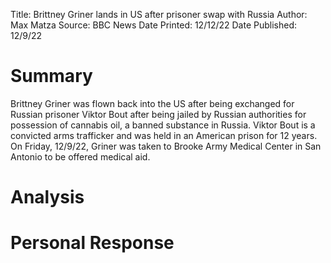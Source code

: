 Title: Brittney Griner lands in US after prisoner swap with Russia
Author: Max Matza
Source: BBC News
Date Printed: 12/12/22
Date Published: 12/9/22

# Summary
Brittney Griner was flown back into the US after being exchanged for Russian prisoner Viktor Bout after being jailed by Russian authorities for possession of cannabis oil, a banned substance in Russia. Viktor Bout is a convicted arms trafficker and was held in an American prison for 12 years. On Friday, 12/9/22, Griner was taken to Brooke Army Medical Center in San Antonio to be offered medical aid.
# Analysis
# Personal Response
